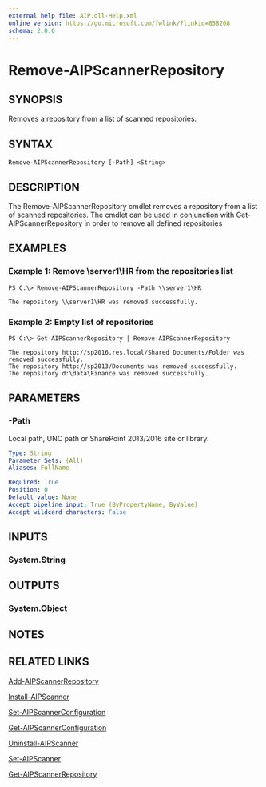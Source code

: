 ```yaml
---
external help file: AIP.dll-Help.xml
online version: https://go.microsoft.com/fwlink/?linkid=858208
schema: 2.0.0
---
```


# Remove-AIPScannerRepository

## SYNOPSIS
Removes a repository from a list of scanned repositories. 

## SYNTAX

```
Remove-AIPScannerRepository [-Path] <String>
```

## DESCRIPTION
The Remove-AIPScannerRepository cmdlet removes a repository from a list of scanned repositories. The cmdlet can be used in conjunction with Get-AIPScannerRepository in order to remove all defined repositories

## EXAMPLES

### Example 1: Remove \\server1\HR from the repositories list
```
PS C:\> Remove-AIPScannerRepository -Path \\server1\HR 

The repository \\server1\HR was removed successfully.
```

### Example 2: Empty list of repositories
```
PS C:\> Get-AIPScannerRepository | Remove-AIPScannerRepository 

The repository http://sp2016.res.local/Shared Documents/Folder was removed successfully.
The repository http://sp2013/Documents was removed successfully.
The repository d:\data\Finance was removed successfully.
```

## PARAMETERS

### -Path
Local path, UNC path or SharePoint 2013/2016 site or library. 

```yaml
Type: String
Parameter Sets: (All)
Aliases: FullName

Required: True
Position: 0
Default value: None
Accept pipeline input: True (ByPropertyName, ByValue)
Accept wildcard characters: False
```

## INPUTS

### System.String


## OUTPUTS

### System.Object

## NOTES

## RELATED LINKS

[Add-AIPScannerRepository](./Add-AIPScannerRepository.md)

[Install-AIPScanner](./Install-AIPScanner.md)

[Set-AIPScannerConfiguration](./Set-AIPScannerConfiguration.md)

[Get-AIPScannerConfiguration](./Get-AIPScannerConfiguration.md)

[Uninstall-AIPScanner](./Uninstall-AIPScanner.md)

[Set-AIPScanner](./Set-AIPScanner.md)

[Get-AIPScannerRepository](./Get-AIPScannerRepository.md)
